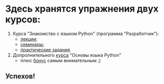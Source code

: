 # Здесь хранятся упражнения двух курсов:

1. Курса "Знакомство с языком Python" (программа "Разработчик"):
   - [лекции](https://github.com/ILYA-NASA/Hello_Python/tree/main/examples_from_lecture);
   - [семинары](https://github.com/ILYA-NASA/Hello_Python/tree/main/tasks_of_the_seminars);
   - [практические задания](https://github.com/ILYA-NASA/Hello_Python/tree/main/homework_tasks).
2. Допролнительного [курса](https://github.com/ILYA-NASA/Hello_Python/tree/main/tasks_by_supplem_course) "Основы языка Python" 
   - плюс [бонус](https://github.com/ILYA-NASA/Hello_Python/files/9961426/Python.GB.txt) самым внимательным ;)

## Успехов! 
